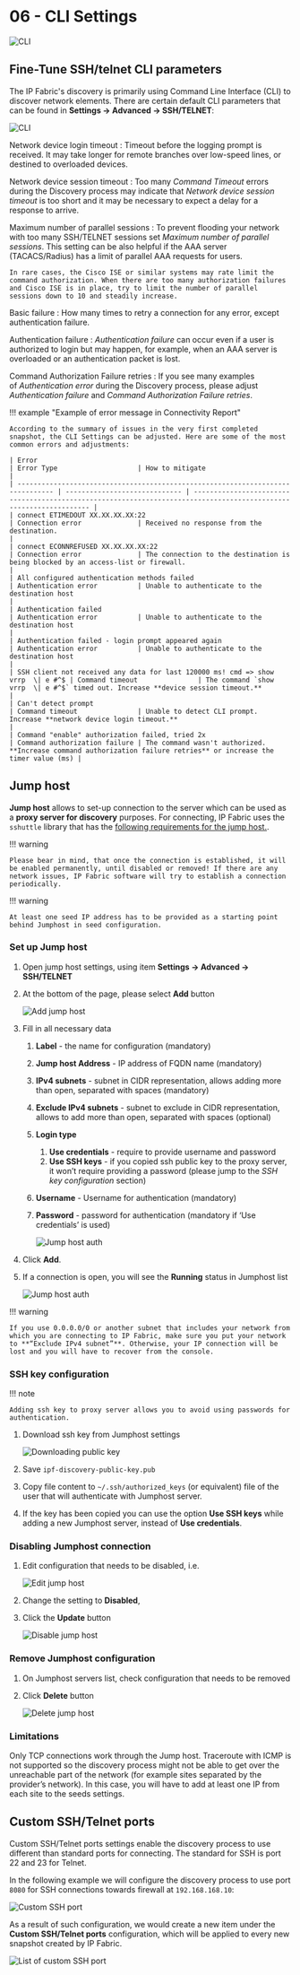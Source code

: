 # 06 - CLI Settings

![CLI](cli.png)

## Fine-Tune SSH/telnet CLI parameters

The IP Fabric's discovery is primarily using Command Line Interface (CLI) to discover network elements. There are certain default CLI parameters that can be found in **Settings → Advanced → SSH/TELNET**:

![CLI](cli_settings.png)

Network device login timeout
: Timeout before the logging prompt is received. It may take longer for remote branches over low-speed lines, or destined to overloaded devices.

Network device session timeout
: Too many _Command Timeout_ errors during the Discovery process may indicate that _Network device session timeout_ is too short and it may be necessary to expect a delay for a response to arrive.

Maximum number of parallel sessions
: To prevent flooding your network with too many SSH/TELNET sessions set _Maximum number of parallel sessions_. This setting can be also helpful if the AAA server (TACACS/Radius) has a limit of parallel AAA requests for users.

    In rare cases, the Cisco ISE or similar systems may rate limit the command authorization. When there are too many authorization failures and Cisco ISE is in place, try to limit the number of parallel sessions down to 10 and steadily increase.

Basic failure
: How many times to retry a connection for any error, except authentication failure.

Authentication failure
: _Authentication failure_ can occur even if a user is authorized to login but may happen, for example, when an AAA server is overloaded or an authentication packet is lost.

Command Authorization Failure retries
: If you see many examples of *Authentication error* during the Discovery process, please adjust _Authentication failure_ and _Command Authorization Failure retries_.

!!! example "Example of error message in Connectivity Report"

    According to the summary of issues in the very first completed snapshot, the CLI Settings can be adjusted. Here are some of the most common errors and adjustments:

    | Error                                                                           | Error Type                    | How to mitigate                                                                                                    |
    | ------------------------------------------------------------------------------- | ----------------------------- | ------------------------------------------------------------------------------------------------------------------ |
    | connect ETIMEDOUT XX.XX.XX.XX:22                                                | Connection error              | Received no response from the destination.                                                                         |
    | connect ECONNREFUSED XX.XX.XX.XX:22                                             | Connection error              | The connection to the destination is being blocked by an access-list or firewall.                                  |
    | All configured authentication methods failed                                    | Authentication error          | Unable to authenticate to the destination host                                                                     |
    | Authentication failed                                                           | Authentication error          | Unable to authenticate to the destination host                                                                     |
    | Authentication failed - login prompt appeared again                             | Authentication error          | Unable to authenticate to the destination host                                                                     |
    | SSH client not received any data for last 120000 ms! cmd => show vrrp  \| e #^$ | Command timeout               | The command `show vrrp  \| e #^$` timed out. Increase **device session timeout.**                                  |
    | Can't detect prompt                                                             | Command timeout               | Unable to detect CLI prompt. Increase **network device login timeout.**                                            |
    | Command "enable" authorization failed, tried 2x                                 | Command authorization failure | The command wasn't authorized. **Increase command authorization failure retries** or increase the timer value (ms) |

## Jump host

**Jump host** allows to set-up connection to the server which can be used as a **proxy server for discovery** purposes. For connecting, IP Fabric uses the `sshuttle` library that has the [following requirements for the jump host.](https://sshuttle.readthedocs.io/en/stable/requirements.html#client-side-requirements).

!!! warning

    Please bear in mind, that once the connection is established, it will be enabled permanently, until disabled or removed! If there are any network issues, IP Fabric software will try to establish a connection periodically.

!!! warning

    At least one seed IP address has to be provided as a starting point behind Jumphost in seed configuration.

### Set up Jump host

1.  Open jump host settings, using item **Settings → Advanced → SSH/TELNET**

2.  At the bottom of the page, please select **Add** button

    ![Add jump host](jumphost_add.png)

3.  Fill in all necessary data

    1.  **Label** - the name for configuration (mandatory)
    2.  **Jump host Address** - IP address of FQDN name (mandatory)
    3.  **IPv4 subnets** - subnet in CIDR representation, allows adding more than open, separated with spaces (mandatory)
    4.  **Exclude IPv4 subnets** - subnet to exclude in CIDR representation, allows to add more than open, separated with spaces (optional)
    5.  **Login type**
        1.  **Use credentials** - require to provide username and password
        2.  **Use SSH keys** - if you copied ssh public key to the proxy server, it won’t require providing a password (please jump to the _SSH key configuration_ section)
    6.  **Username** - Username for authentication (mandatory)
    7.  **Password** - password for authentication (mandatory if ‘Use credentials’ is used)

        ![Jump host auth](jumphost_auth.png)

4.  Click **Add**.
5.  If a connection is open, you will see the **Running** status in Jumphost list

    ![Jump host auth](jumphost_list.png)

!!! warning

    If you use 0.0.0.0/0 or another subnet that includes your network from which you are connecting to IP Fabric, make sure you put your network to **“Exclude IPv4 subnet”**. Otherwise, your IP connection will be lost and you will have to recover from the console.

### SSH key configuration

!!! note

    Adding ssh key to proxy server allows you to avoid using passwords for authentication.

1.  Download ssh key from Jumphost settings

    ![Downloading public key](jumphost_pub.png)

2.  Save `ipf-discovery-public-key.pub`

3.  Copy file content to `~/.ssh/authorized_keys` (or equivalent) file of the user that will authenticate with Jumphost server.

4.  If the key has been copied you can use the option **Use SSH keys** while adding a new Jumphost server, instead of **Use credentials**.

### Disabling Jumphost connection

1.  Edit configuration that needs to be disabled, i.e.

    ![Edit jump host](jumphost_edit.png)

2.  Change the setting to **Disabled**,

3.  Click the **Update** button

    ![Disable jump host](jumphost_disable.png)

### Remove Jumphost configuration

1.  On Jumphost servers list, check configuration that needs to be removed

2.  Click **Delete** button

    ![Delete jump host](jumphost_delete.png)

### Limitations

Only TCP connections work through the Jump host. Traceroute with ICMP is not supported so the discovery process might not be able to get over the unreachable part of the network (for example sites separated by the provider’s network). In this case, you will have to add at least one IP from each site to the seeds settings.

## Custom SSH/Telnet ports

Custom SSH/Telnet ports settings enable the discovery process to use different than standard ports for connecting. The standard for SSH is port 22 and 23 for Telnet.

In the following example we will configure the discovery process to use port `8080` for SSH connections towards firewall at `192.168.168.10`:

![Custom SSH port](custom_ssh_port.png)

As a result of such configuration, we would create a new item under the **Custom SSH/Telnet ports** configuration, which will be applied to every new snapshot created by IP Fabric.

![List of custom SSH port](custom_ssh_port_list.png)
